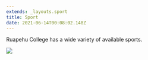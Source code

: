 ```yaml
---
extends: _layouts.sport
title: Sport
date: 2021-06-14T00:08:02.148Z
---
```

Ruapehu College has a wide variety of available sports.

![](https://res.cloudinary.com/ruapehu-college/image/upload/v1573523167/IMG-2696_n5iycx.jpg)
